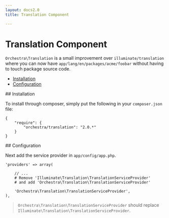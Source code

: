 ```yaml
---
layout: docs2.0
title: Translation Component

---
```


Translation Component
==============

<article id="introduction">

`Orchestra\Translation` is a small improvement over `illuminate/translation` where you can now have `app/lang/en/packages/acme/foobar` without having to touch package source code.

* [Installation](#installation)
* [Configuration](#configuration)

</article>

<article id="installation">
## Installation

To install through composer, simply put the following in your `composer.json` file:

	{
		"require": {
			"orchestra/translation": "2.0.*"
		}
	}

</article>

<article id="configuration">
## Configuration

Next add the service provider in `app/config/app.php`.

	'providers' => array(
		
		// ...
		# Remove 'Illuminate\Translation\TranslationServiceProvider' 
		# and add 'Orchestra\Translation\TranslationServiceProvider'
		
		'Orchestra\Translation\TranslationServiceProvider',
	),

> `Orchestra\Translation\TranslationServiceProvider` should replace `Illuminate\Translation\TranslationServiceProvider`.

</article>
